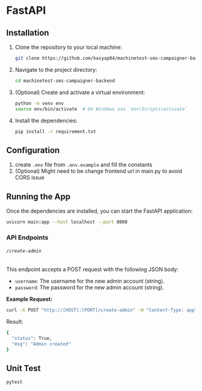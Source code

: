 # FastAPI




## Installation

1. Clone the repository to your local machine:

    ```bash
    git clone https://github.com/kasyap04/machinetest-sms-campaigner-backend.git
    ```

2. Navigate to the project directory:

    ```bash
    cd machinetest-sms-campaigner-backend
    ```

3. (Optional) Create and activate a virtual environment:

    ```bash
    python -m venv env
    source env/bin/activate  # On Windows use `env\Scripts\activate`
    ```

4. Install the dependencies:

    ```bash
    pip install -r requirement.txt
    ```

## Configuration
1.  create `.env` file from `.env.example` and fill the constants
2.  (Optional) Might need to be change frontend url in main.py to avoid CORS issue

## Running the App

Once the dependencies are installed, you can start the FastAPI application:

```bash
uvicorn main:app --host localhost --port 8000
```

### API Endpoints

###### `/create-admin`

This endpoint accepts a POST request with the following JSON body:

- `username`: The username for the new admin account (string).
- `password`: The password for the new admin account (string).

**Example Request:**

```bash
curl -X POST "http://[HOST]:[PORT]/create-admin" -H "Content-Type: application/json" -d '{"username": "admin", "password": "securepassword"}'
```

Result:
```bash
{
  "status": True,
  "msg": "Admin created"
}
```


## Unit Test
```bash
pytest
```
